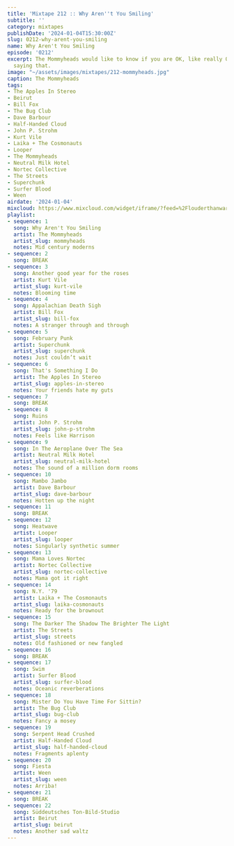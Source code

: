 ```yaml
---
title: 'Mixtape 212 :: Why Aren''t You Smiling'
subtitle: ''
category: mixtapes
publishDate: '2024-01-04T15:30:00Z'
slug: 0212-why-arent-you-smiling
name: Why Aren't You Smiling
episode: '0212'
excerpt: The Mommyheads would like to know if you are OK, like really OK and not just
  saying that.
image: "~/assets/images/mixtapes/212-mommyheads.jpg"
caption: The Mommyheads
tags:
- The Apples In Stereo
- Beirut
- Bill Fox
- The Bug Club
- Dave Barbour
- Half-Handed Cloud
- John P. Strohm
- Kurt Vile
- Laika + The Cosmonauts
- Looper
- The Mommyheads
- Neutral Milk Hotel
- Nortec Collective
- The Streets
- Superchunk
- Surfer Blood
- Ween
airdate: '2024-01-04'
mixcloud: https://www.mixcloud.com/widget/iframe/?feed=%2Flouderthanwar%2Fthe-mixtape-212-why-arent-you-smiling-2024-01-04%2F&hide_artwork=1&hide_cover=1
playlist:
- sequence: 1
  song: Why Aren't You Smiling
  artist: The Mommyheads
  artist_slug: mommyheads
  notes: Mid century moderns
- sequence: 2
  song: BREAK
- sequence: 3
  song: Another good year for the roses
  artist: Kurt Vile
  artist_slug: kurt-vile
  notes: Blooming time
- sequence: 4
  song: Appalachian Death Sigh
  artist: Bill Fox
  artist_slug: bill-fox
  notes: A stranger through and through
- sequence: 5
  song: February Punk
  artist: Superchunk
  artist_slug: superchunk
  notes: Just couldn’t wait
- sequence: 6
  song: That's Something I Do
  artist: The Apples In Stereo
  artist_slug: apples-in-stereo
  notes: Your friends hate my guts
- sequence: 7
  song: BREAK
- sequence: 8
  song: Ruins
  artist: John P. Strohm
  artist_slug: john-p-strohm
  notes: Feels like Harrison
- sequence: 9
  song: In The Aeroplane Over The Sea
  artist: Neutral Milk Hotel
  artist_slug: neutral-milk-hotel
  notes: The sound of a million dorm rooms
- sequence: 10
  song: Mambo Jambo
  artist: Dave Barbour
  artist_slug: dave-barbour
  notes: Hotten up the night
- sequence: 11
  song: BREAK
- sequence: 12
  song: Heatwave
  artist: Looper
  artist_slug: looper
  notes: Singularly synthetic summer
- sequence: 13
  song: Mama Loves Nortec
  artist: Nortec Collective
  artist_slug: nortec-collective
  notes: Mama got it right
- sequence: 14
  song: N.Y. '79
  artist: Laika + The Cosmonauts
  artist_slug: laika-cosmonauts
  notes: Ready for the brownout
- sequence: 15
  song: The Darker The Shadow The Brighter The Light
  artist: The Streets
  artist_slug: streets
  notes: Old fashioned or new fangled
- sequence: 16
  song: BREAK
- sequence: 17
  song: Swim
  artist: Surfer Blood
  artist_slug: surfer-blood
  notes: Oceanic reverberations
- sequence: 18
  song: Mister Do You Have Time For Sittin?
  artist: The Bug Club
  artist_slug: bug-club
  notes: Fancy a mosey
- sequence: 19
  song: Serpent Head Crushed
  artist: Half-Handed Cloud
  artist_slug: half-handed-cloud
  notes: Fragments aplenty
- sequence: 20
  song: Fiesta
  artist: Ween
  artist_slug: ween
  notes: Arriba!
- sequence: 21
  song: BREAK
- sequence: 22
  song: Süddeutsches Ton-Bild-Studio
  artist: Beirut
  artist_slug: beirut
  notes: Another sad waltz
---
```



